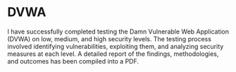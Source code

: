 # DVWA
I have successfully completed testing the Damn Vulnerable Web Application (DVWA) on low, medium, and high security levels. The testing process involved identifying vulnerabilities, exploiting them, and analyzing security measures at each level. A detailed report of the findings, methodologies, and outcomes has been compiled into a PDF.
